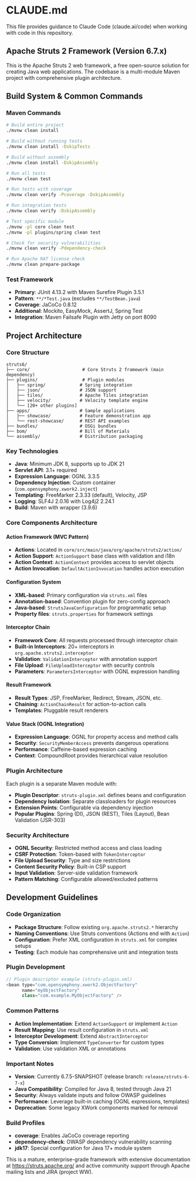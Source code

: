 # CLAUDE.md

This file provides guidance to Claude Code (claude.ai/code) when working with code in this repository.

## Apache Struts 2 Framework (Version 6.7.x)

This is the Apache Struts 2 web framework, a free open-source solution for creating Java web applications. The codebase is a multi-module Maven project with comprehensive plugin architecture.

## Build System & Common Commands

### Maven Commands
```bash
# Build entire project
./mvnw clean install

# Build without running tests
./mvnw clean install -DskipTests

# Build without assembly
./mvnw clean install -DskipAssembly

# Run all tests
./mvnw clean test

# Run tests with coverage
./mvnw clean verify -Pcoverage -DskipAssembly

# Run integration tests
./mvnw clean verify -DskipAssembly

# Test specific module
./mvnw -pl core clean test
./mvnw -pl plugins/spring clean test

# Check for security vulnerabilities
./mvnw clean verify -Pdependency-check

# Run Apache RAT license check
./mvnw clean prepare-package
```

### Test Framework
- **Primary**: JUnit 4.13.2 with Maven Surefire Plugin 3.5.1
- **Pattern**: `**/*Test.java` (excludes `**/TestBean.java`)
- **Coverage**: JaCoCo 0.8.12
- **Additional**: Mockito, EasyMock, AssertJ, Spring Test
- **Integration**: Maven Failsafe Plugin with Jetty on port 8090

## Project Architecture

### Core Structure
```
struts6/
├── core/                    # Core Struts 2 framework (main dependency)
├── plugins/                 # Plugin modules
│   ├── spring/             # Spring integration
│   ├── json/               # JSON support
│   ├── tiles/              # Apache Tiles integration
│   ├── velocity/           # Velocity template engine
│   └── [20+ other plugins]
├── apps/                   # Sample applications
│   ├── showcase/           # Feature demonstration app
│   └── rest-showcase/      # REST API examples
├── bundles/                # OSGi bundles
├── bom/                    # Bill of Materials
└── assembly/               # Distribution packaging
```

### Key Technologies
- **Java**: Minimum JDK 8, supports up to JDK 21
- **Servlet API**: 3.1+ required
- **Expression Language**: OGNL 3.3.5
- **Dependency Injection**: Custom container (`com.opensymphony.xwork2.inject`)
- **Templating**: FreeMarker 2.3.33 (default), Velocity, JSP
- **Logging**: SLF4J 2.0.16 with Log4j2 2.24.1
- **Build**: Maven with wrapper (3.9.6)

### Core Components Architecture

#### Action Framework (MVC Pattern)
- **Actions**: Located in `core/src/main/java/org/apache/struts2/action/`
- **Action Support**: `ActionSupport` base class with validation and i18n
- **Action Context**: `ActionContext` provides access to servlet objects
- **Action Invocation**: `DefaultActionInvocation` handles action execution

#### Configuration System
- **XML-based**: Primary configuration via `struts.xml` files
- **Annotation-based**: Convention plugin for zero-config approach  
- **Java-based**: `StrutsJavaConfiguration` for programmatic setup
- **Property files**: `struts.properties` for framework settings

#### Interceptor Chain
- **Framework Core**: All requests processed through interceptor chain
- **Built-in Interceptors**: 20+ interceptors in `org.apache.struts2.interceptor`
- **Validation**: `ValidationInterceptor` with annotation support
- **File Upload**: `FileUploadInterceptor` with security controls
- **Parameters**: `ParametersInterceptor` with OGNL expression handling

#### Result Framework  
- **Result Types**: JSP, FreeMarker, Redirect, Stream, JSON, etc.
- **Chaining**: `ActionChainResult` for action-to-action calls
- **Templates**: Pluggable result renderers

#### Value Stack (OGNL Integration)
- **Expression Language**: OGNL for property access and method calls
- **Security**: `SecurityMemberAccess` prevents dangerous operations
- **Performance**: Caffeine-based expression caching
- **Context**: CompoundRoot provides hierarchical value resolution

### Plugin Architecture
Each plugin is a separate Maven module with:
- **Plugin Descriptor**: `struts-plugin.xml` defines beans and configuration
- **Dependency Isolation**: Separate classloaders for plugin resources
- **Extension Points**: Configurable via dependency injection
- **Popular Plugins**: Spring (DI), JSON (REST), Tiles (Layout), Bean Validation (JSR-303)

### Security Architecture
- **OGNL Security**: Restricted method access and class loading
- **CSRF Protection**: Token-based with `TokenInterceptor`
- **File Upload Security**: Type and size restrictions  
- **Content Security Policy**: Built-in CSP support
- **Input Validation**: Server-side validation framework
- **Pattern Matching**: Configurable allowed/excluded patterns

## Development Guidelines

### Code Organization
- **Package Structure**: Follow existing `org.apache.struts2.*` hierarchy
- **Naming Conventions**: Use Struts conventions (Actions end with `Action`)
- **Configuration**: Prefer XML configuration in `struts.xml` for complex setups
- **Testing**: Each module has comprehensive unit and integration tests

### Plugin Development
```java
// Plugin descriptor example (struts-plugin.xml)
<bean type="com.opensymphony.xwork2.ObjectFactory" 
      name="myObjectFactory" 
      class="com.example.MyObjectFactory" />
```

### Common Patterns
- **Action Implementation**: Extend `ActionSupport` or implement `Action`
- **Result Mapping**: Use result configuration in `struts.xml`
- **Interceptor Development**: Extend `AbstractInterceptor`
- **Type Conversion**: Implement `TypeConverter` for custom types
- **Validation**: Use validation XML or annotations

### Important Notes
- **Version**: Currently 6.7.5-SNAPSHOT (release branch: `release/struts-6-7-x`)
- **Java Compatibility**: Compiled for Java 8, tested through Java 21
- **Security**: Always validate inputs and follow OWASP guidelines
- **Performance**: Leverage built-in caching (OGNL expressions, templates)
- **Deprecation**: Some legacy XWork components marked for removal

### Build Profiles
- **coverage**: Enables JaCoCo coverage reporting
- **dependency-check**: OWASP dependency vulnerability scanning  
- **jdk17**: Special configuration for Java 17+ module system

This is a mature, enterprise-grade framework with extensive documentation at https://struts.apache.org/ and active community support through Apache mailing lists and JIRA (project WW).